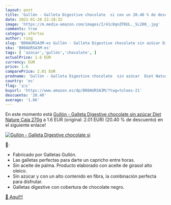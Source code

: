 ```yaml
---
layout: post
title: 'Gullón - Galleta Digestive chocolate  si con un 20.40 % de descuento'
date: 2021-01-28 22:18:32
image: 'https://m.media-amazon.com/images/I/41c8qnZFDUL._SL200_.jpg'
comments: true
category: ofertas
author: ring
slug: 'B00AURSA3M-es Gullón - Galleta Digestive chocolate sin azúcar Diet...'
sku: 'B00AURSA3M-es'
tags: [ 'azúcar','gullón','chocolate', ]
actualPrice: 1.6 EUR
currency: EUR
price: 1.6
comparePrice: 2.01 EUR
prodname: 'Gullón - Galleta Digestive chocolate  sin azúcar  Diet Nature Caja  270g'
country: 'es'
flag: '🇪🇸'
buyurl: 'https://www.amazon.es/dp/B00AURSA3M/?tag=tolees-21'
descuento: '20.40'
average: '1.66'
---
```


En este momento está [Gullón - Galleta Digestive chocolate  sin azúcar  Diet Nature Caja  270g](https://www.amazon.es/dp/B00AURSA3M/?tag=tolees-21) a 1.6 EUR (original: 2.01 EUR) (20.40 %  de descuento) en el siguiente enlace!

[![Gullón - Galleta Digestive chocolate  si](https://m.media-amazon.com/images/I/41c8qnZFDUL._SL200_.jpg)](https://www.amazon.es/dp/B00AURSA3M/?tag=tolees-21)

🔎:

- Fabricado por Galletas Gullón.
- Las galletas perfectas para darte un capricho entre horas.
- Sin aceite de palma. Producto elaborado con aceite de girasol alto oleico.
- Sin azúcar y con un alto contenido en fibra, la combinación perfecta para disfrutar.
- Galletas digestive con cobertura de chocolate negro.

[🛒 Aquí!!!](https://www.amazon.es/dp/B00AURSA3M/?tag=tolees-21)
